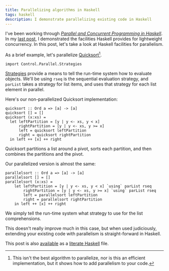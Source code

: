 ```yaml
---
title: Parallelizing algorithms in Haskell
tags: haskell
description: I demonstrate parallelizing existing code in Haskell
---
```


I've been working through [*Parallel and Concurrent Programming in
Haskell*](http://chimera.labs.oreilly.com/books/1230000000929/index.html).
In my [last
post](/posts/2014-08-26-concurrent-implementation-of-the-daytime-protocol-in-haskell.html),
I demonstrated the facilities Haskell provides for lightweight
concurrency. In this post, let's take a look at Haskell facilities for
parallelism.

As a brief example, let's parallelize
[Quicksort](https://en.wikipedia.org/wiki/Quicksort)[^1].

``` {.sourceCode .literate .haskell}
import Control.Parallel.Strategies
```

[Strategies](http://hackage.haskell.org/package/parallel-3.2.0.4/docs/Control-Parallel-Strategies.html)
provide a means to tell the run-time system how to evaluate objects.
We'll be using `rseq` is the sequential evaluation strategy, and
`parList` takes a strategy for list items, and uses that strategy for
each list element in parallel.

Here's our non-parallelized Quicksort implementation:

``` {.sourceCode .literate .haskell}
quicksort :: Ord a => [a] -> [a]
quicksort [] = []
quicksort (x:xs) =
  let leftPartition = [y | y <- xs, y < x]
      rightPartition = [y | y <- xs, y >= x]
      left = quicksort leftPartition
      right = quicksort rightPartition
  in left ++ [x] ++ right
```

Quicksort partitions a list around a pivot, sorts each partition, and
then combines the partitions and the pivot.

Our parallelized version is almost the same:

``` {.sourceCode .literate .haskell}
parallelsort :: Ord a => [a] -> [a]
parallelsort [] = []
parallelsort (x:xs) =
    let leftPartition = [y | y <- xs, y < x] `using` parList rseq
        rightPartition = [y | y <- xs, y >= x] `using` parList rseq
        left = parallelsort leftPartition
        right = parallelsort rightPartition
    in left ++ [x] ++ right
```

We simply tell the run-time system what strategy to use for the list
comprehensions.

This doesn't really improve much in this case, but when used
judiciously, extending your existing code with parallelism is
straight-forward in Haskell.

This post is also [available](/files/parallelsort.lhs) as a [literate
Haskell](http://www.haskell.org/haskellwiki/Literate_programming) file.

[^1]: This isn't the best algorithm to parallelize, nor is this an
    efficient implementation, but it shows how to add parallelism to
    your code.
